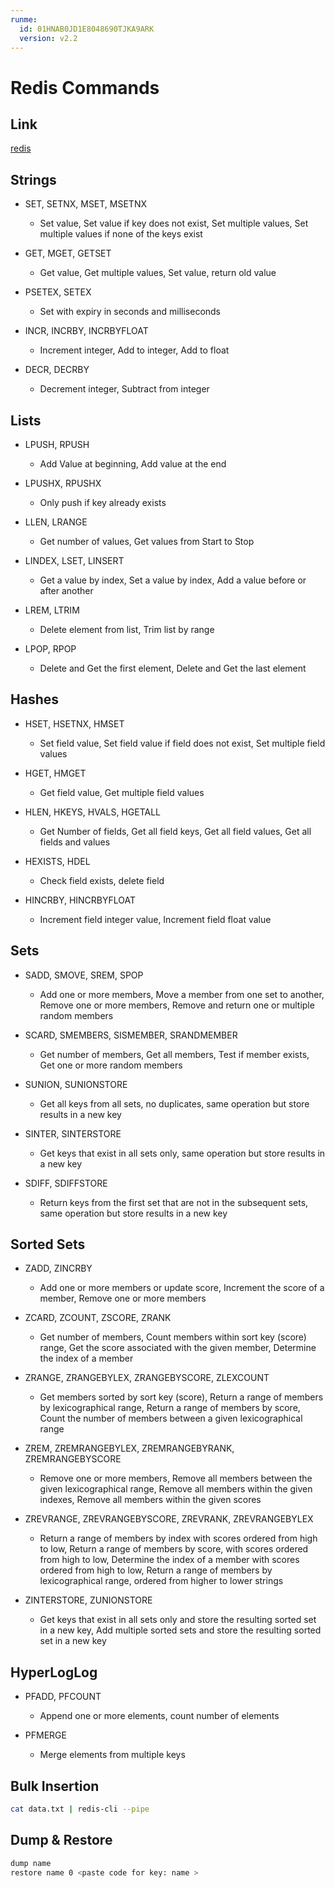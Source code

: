 ```yaml
---
runme:
  id: 01HNAB0JD1E8048690TJKA9ARK
  version: v2.2
---
```


# Redis Commands

## Link

[redis](https://redis.io/commands/)

## Strings

- SET, SETNX, MSET, MSETNX
  - Set value, Set value if key does not exist, Set multiple values, Set
    multiple values if none of the keys exist

- GET, MGET, GETSET
  - Get value, Get multiple values, Set value, return old value

- PSETEX, SETEX
  - Set with expiry in seconds and milliseconds

- INCR, INCRBY, INCRBYFLOAT
  - Increment integer, Add to integer, Add to float

- DECR, DECRBY
  - Decrement integer, Subtract from integer

## Lists

- LPUSH, RPUSH
  - Add Value at beginning, Add value at the end

- LPUSHX, RPUSHX
  - Only push if key already exists

- LLEN, LRANGE
  - Get number of values, Get values from Start to Stop

- LINDEX, LSET, LINSERT
  - Get a value by index, Set a value by index, Add a value before or after
    another

- LREM, LTRIM
  - Delete element from list, Trim list by range

- LPOP, RPOP
  - Delete and Get the first element, Delete and Get the last element

## Hashes

- HSET, HSETNX, HMSET
  - Set field value, Set field value if field does not exist, Set multiple field
    values

- HGET, HMGET
  - Get field value, Get multiple field values

- HLEN, HKEYS, HVALS, HGETALL
  - Get Number of fields, Get all field keys, Get all field values, Get all
    fields and values

- HEXISTS, HDEL
  - Check field exists, delete field

- HINCRBY, HINCRBYFLOAT
  - Increment field integer value, Increment field float value

## Sets

- SADD, SMOVE, SREM, SPOP
  - Add one or more members, Move a member from one set to another, Remove one
    or more members, Remove and return one or multiple random members

- SCARD, SMEMBERS, SISMEMBER, SRANDMEMBER
  - Get number of members, Get all members, Test if member exists, Get one or
    more random members

- SUNION, SUNIONSTORE
  - Get all keys from all sets, no duplicates, same operation but store
    results in a new key

- SINTER, SINTERSTORE
  - Get keys that exist in all sets only, same operation but store results in
    a new key

- SDIFF, SDIFFSTORE
  - Return keys from the first set that are not in the subsequent sets, same
    operation but store results in a new key

## Sorted Sets

- ZADD, ZINCRBY
  - Add one or more members or update score, Increment the score of a member,
    Remove one or more members

- ZCARD, ZCOUNT, ZSCORE, ZRANK
  - Get number of members, Count members within sort key (score) range, Get
    the score associated with the given member, Determine the index of a member

- ZRANGE, ZRANGEBYLEX, ZRANGEBYSCORE, ZLEXCOUNT
  - Get members sorted by sort key (score), Return a range of members by
    lexicographical range, Return a range of members by score, Count the number of members between a given lexicographical range

- ZREM, ZREMRANGEBYLEX, ZREMRANGEBYRANK, ZREMRANGEBYSCORE
  - Remove one or more members, Remove all members between the given
    lexicographical range, Remove all members within the given indexes, Remove all members within the given scores

- ZREVRANGE, ZREVRANGEBYSCORE, ZREVRANK, ZREVRANGEBYLEX
  - Return a range of members by index with scores ordered from high to low,
    Return a range of members by score, with scores ordered from high to low, Determine the index of a member with scores ordered from high to low, Return a range of members by lexicographical range, ordered from higher to lower strings

- ZINTERSTORE, ZUNIONSTORE
  - Get keys that exist in all sets only and store the resulting sorted set in
    a new key, Add multiple sorted sets and store the resulting sorted set in a new key

## HyperLogLog

- PFADD, PFCOUNT
  - Append one or more elements, count number of elements

- PFMERGE
  - Merge elements from multiple keys

## Bulk Insertion

```sh {"id":"01HNAE8Z322BTRQC1XPCK5RE2E"}
cat data.txt | redis-cli --pipe
```

## Dump & Restore

```sh {"id":"01HNAF0NDXFEBR1TX7ZW7WAMMA"}
dump name
restore name 0 <paste code for key: name >
```